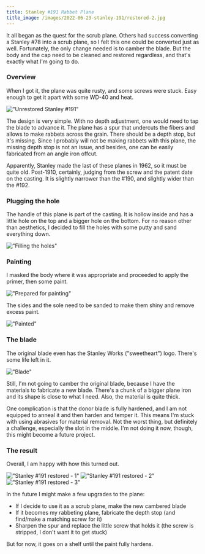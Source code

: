 ```yaml
---
title: Stanley #191 Rabbet Plane
title_image: /images/2022-06-23-stanley-191/restored-2.jpg
---
```


It all began as the quest for the scrub plane. Others had success converting a Stanley #78 into a scrub plane, so I felt this one could be converted just as well. Fortunately, the only change needed is to camber the blade. But the body and the cap need to be cleaned and restored regardless, and that's exactly what I'm going to do.

<!--more-->

### Overview

When I got it, the plane was quite rusty, and some screws were stuck. Easy enough to get it apart with some WD-40 and heat.

!["Unrestored Stanley #191"](/images/2022-06-23-stanley-191/unrestored.jpg)

The design is very simple. With no depth adjustment, one would need to tap the blade to advance it. The plane has a spur that undercuts the fibers and allows to make rabbets across the grain. There should be a depth stop, but it's missing. Since I probably will not be making rabbets with this plane, the missing depth stop is not an issue, and besides, one can be easily fabricated from an angle iron offcut.

Apparently, Stanley made the last of these planes in 1962, so it must be quite old. Post-1910, certainly, judging from the screw and the patent date on the casting. It is slightly narrower than the #190, and slightly wider than the #192.

### Plugging the hole

The handle of this plane is part of the casting. It is hollow inside and has a little hole on the top and a bigger hole on the bottom. For no reason other than aesthetics, I decided to fill the holes with some putty and sand everything down.

!["Filling the holes"](/images/2022-06-23-stanley-191/filler.jpg)

### Painting

I masked the body where it was appropriate and proceeded to apply the primer, then some paint.

!["Prepared for painting"](/images/2022-06-23-stanley-191/masking.jpg)

The sides and the sole need to be sanded to make them shiny and remove excess paint.

!["Painted"](/images/2022-06-23-stanley-191/painted.jpg)

### The blade

The original blade even has the Stanley Works ("sweetheart") logo. There's some life left in it.

!["Blade"](/images/2022-06-23-stanley-191/blade.jpg)

Still, I'm not going to camber the original blade, because I have the materials to fabricate a new blade. There's a chunk of a bigger plane iron and its shape is close to what I need. Also, the material is quite thick.

One complication is that the donor blade is fully hardened, and I am not equipped to anneal it and then harden and temper it. This means I'm stuck with using abrasives for material removal. Not the worst thing, but definitely a challenge, especially the slot in the middle. I'm not doing it now, though, this might become a future project.

### The result

Overall, I am happy with how this turned out.

!["Stanley #191 restored - 1"](/images/2022-06-23-stanley-191/restored-1.jpg)
!["Stanley #191 restored - 2"](/images/2022-06-23-stanley-191/restored-2.jpg)
!["Stanley #191 restored - 3"](/images/2022-06-23-stanley-191/restored-3.jpg)

In the future I might make a few upgrades to the plane:

* If I decide to use it as a scrub plane, make the new cambered blade
* If it becomes my rabbeting plane, fabricate the depth stop (and find/make a matching screw for it)
* Sharpen the spur and replace the little screw that holds it (the screw is stripped, I don't want it to get stuck)

But for now, it goes on a shelf until the paint fully hardens.
